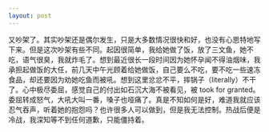 ```yaml
---
layout: post
---
```


又吵架了。其实吵架还是偶尔发生，只是大多数情况很快和好，也没有心思特地写下来。但是这次吵架有些不同。起因很简单，我给她做了饭，放了三文鱼，她不吃，语气很臭，我就炸毛了。想到最近很长一段时间因为她怀孕闻不得油烟味，我承担起做饭的大任，前几天中午光顾着给她做饭，自己要么不吃，要不吃一些速冻食品，却还要因为劝她吃鱼而被吼。想到这里忿忿不平，摔锅子（literally）不干了。心中极尽委屈，感觉自己的付出如石沉大海不被看见，被 took for granted。委屈转成怒气，大吼大叫一番，嗓子也哑痛了。真是不知如何是好，难道我就应该忍气吞声，听着她的抱怨吗？也许很多人可以做到，但是我无法控制。热战后便是冷战，我深知等不到任何道歉，只能僵持着。